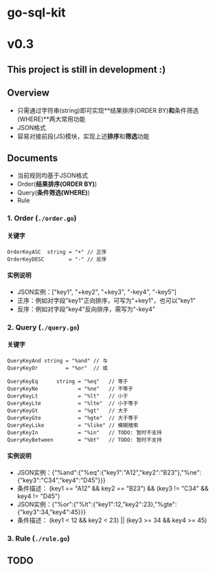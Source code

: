 # go-sql-kit

# v0.3

## This project is still in development :)

## Overview

* 只需通过字符串(string)即可实现**结果排序(ORDER BY)**和**条件筛选(WHERE)**两大常用功能
* JSON格式
* 容易对接前段(JS)模块，实现上述**排序**和**筛选**功能

## Documents

* 当前规则均基于JSON格式
* Order(**结果排序(ORDER BY)**)
* Query(**条件筛选(WHERE)**)
* Rule

### 1. Order (`./order.go`)

#### 关键字

```golang
OrderKeyASC  string = "+" // 正序
OrderKeyDESC        = "-" // 反序
```

#### 实例说明

* JSON实例：["key1", "+key2", "+key3", "-key4", "-key5"]
* 正序：例如对字段"key1"正向排序，可写为"+key1"，也可以"key1"
* 反序：例如对字段"key4"反向排序，需写为"-key4"

### 2. Query (`./query.go`)

#### 关键字

```golang
QueryKeyAnd string = "%and" // 与
QueryKeyOr         = "%or"  // 或
```

```golang
QueryKeyEq      string = "%eq"   // 等于
QueryKeyNe             = "%ne"   // 不等于
QueryKeyLt             = "%lt"   // 小于
QueryKeyLte            = "%lte"  // 小于等于
QueryKeyGt             = "%gt"   // 大于
QueryKeyGte            = "%gte"  // 大于等于
QueryKeyLike           = "%like" // 模糊搜索
QueryKeyIn             = "%in"   // TODO: 暂时不支持
QueryKeyBetween        = "%bt"   // TODO: 暂时不支持
```

#### 实例说明

* JSON实例：{"%and":{"%eq":{"key1":"A12","key2":"B23"},"%ne":{"key3":"C34","key4":"D45"}}}
* 条件描述： (key1 == "A12" && key2 == "B23") && (key3 != "C34" && key4 != "D45")
* JSON实例：{"%or":{"%lt":{"key1":12,"key2":23},"%gte":{"key3":34,"key4":45}}}
* 条件描述： (key1 < 12 && key2 < 23) || (key3 >= 34 && key4 >= 45)

### 3. Rule (`./rule.go`)

## TODO
